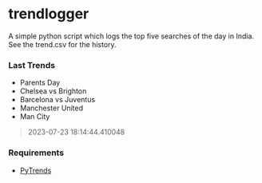 # trendlogger
A simple python script which logs the top five searches of the day in India.<br>See the trend.csv for the history.<br>

<!-- Last Trends -->
### Last Trends
* Parents Day
* Chelsea vs Brighton
* Barcelona vs Juventus
* Manchester United
* Man City
> 2023-07-23 18:14:44.410048

<!-- Requirements -->
### Requirements
* [PyTrends](https://github.com/dreyco676/pytrends)
